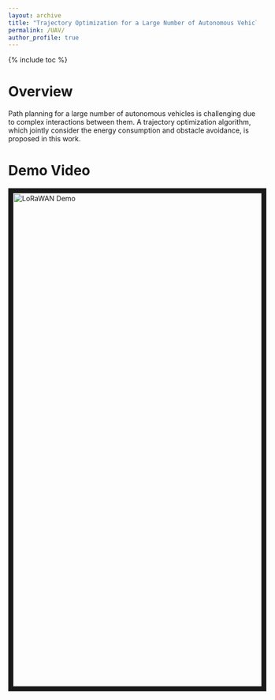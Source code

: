 ```yaml
---
layout: archive
title: "Trajectory Optimization for a Large Number of Autonomous Vehicles"
permalink: /UAV/
author_profile: true
---
```


{% include toc %}

# Overview
Path planning for a large number of autonomous vehicles is challenging due to complex interactions between them. A trajectory optimization algorithm, which jointly consider the energy consumption and obstacle avoidance, is proposed in this work. 

# Demo Video
<a href="https://www.youtube.com/watch?v=ZtXqmxNhhOI" target="_blank"><img src="{{ site.url }}/images/myimage/autovehicle.png" alt="LoRaWAN Demo" width="1000" border="10" /></a>
